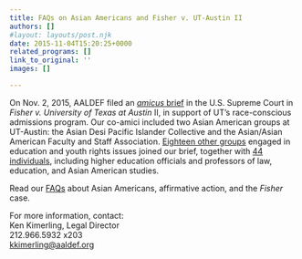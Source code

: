 ```yaml
---
title: FAQs on Asian Americans and Fisher v. UT-Austin II
authors: []
#layout: layouts/post.njk
date: 2015-11-04T15:20:25+0000
related_programs: []
link_to_original: ''
images: []

---
```

On Nov. 2, 2015, AALDEF filed an [_amicus_ brief](/uploads/pdf/AALDEFfisher2Amicus.pdf) in the U.S. Supreme Court in _Fisher v. University of Texas at Austin_ II, in support of UT’s race-conscious admissions program. Our co-amici included two Asian American groups at UT-Austin: the Asian Desi Pacific Islander Collective and the Asian/Asian American Faculty and Staff Association. [Eighteen other groups](/uploads/pdf/AALDEFfisher2AmiciList.pdf) engaged in education and youth rights issues joined our brief, together with [44 individuals](/uploads/pdf/AALDEFfisher2AmiciList.pdf), including higher education officials and professors of law, education, and Asian American studies.

Read our [FAQs](/uploads/pdf/Fisher2FAQs.pdf) about Asian Americans, affirmative action, and the _Fisher_ case.

For more information, contact:  
Ken Kimerling, Legal Director  
212\.966.5932 x203  
kkimerling@aaldef.org